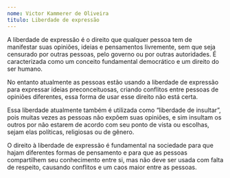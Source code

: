 ```yaml
---
nome: Victor Kammerer de Oliveira
titulo: Liberdade de expressão
---
```


A liberdade de expressão é o direito que qualquer pessoa tem de manifestar suas opiniões, ideias e pensamentos livremente, sem que seja censurado por outras pessoas, pelo governo ou por outras autoridades. É caracterizada como um conceito fundamental  democrático e um direito do ser humano.

No entanto atualmente as pessoas estão usando a liberdade de expressão para expressar ideias preconceituosas, criando conflitos entre pessoas de opiniões diferentes, essa forma de usar esse direito não está certa.

Essa liberdade atualmente também é utilizada como “liberdade de insultar”, pois muitas vezes as pessoas não expõem suas opiniões, e sim insultam os outros por não estarem de acordo com seu ponto de vista ou escolhas, sejam elas políticas, religiosas ou de gênero.

O direito à liberdade de expressão é fundamental na sociedade para que hajam diferentes formas de pensamento e para que as pessoas compartilhem seu conhecimento entre si, mas não deve ser usada com falta de respeito, causando conflitos e um caos maior entre as pessoas.

